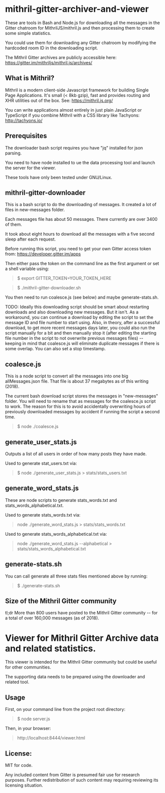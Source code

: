 # mithril-gitter-archiver-and-viewer

These are tools in Bash and Node.js for downloading
all the messages in the Gitter chatroom for MithrilJS/mithril.js
and then processing them to create some simple statistics.

You could use them for downloading any Gitter chatroom
by modifying the hardcoded room ID in the downloading script.

The Mithril Gitter archives are publicly accessible here:
https://gitter.im/mithriljs/mithril.js/archives/

## What is Mithril?

Mithril is a modern client-side Javascript framework for building Single Page Applications.
It's small (< 8kb gzip), fast and provides routing and XHR utilities out of the box.
See: https://mithril.js.org/

You can write applications almost entirely in just plain JavaScript or TypeScript 
if you combine Mithril with a CSS library like Tachyons: http://tachyons.io/

## Prerequisites

The downloader bash script requires you have "jq" installed for json parsing.

You need to have node installed to ue the data processing tool and launch the server for the viewer.

These tools have only been tested under GNU/Linux.

## mithril-gitter-downloader

This is a bash script to do the downloading of messages.
It created a lot of files in new-messages folder.

Each messages file has about 50 messages.
There currently are over 3400 of them.

It took about eight hours to download all the messages with a five second sleep after each request.

Before running this script, you need to get your own Gitter access token from: https://developer.gitter.im/apps

Then either pass the token on the command line as the first argument or set a shell variable using: 
> $ export GITTER_TOKEN=YOUR_TOKEN_HERE

> $ ./mithril-gitter-downloader.sh

You then need to run coalesce.js (see below) and maybe generate-stats.sh.

TODO: Ideally this downloading script should be smart about restarting downloads and also downloading new messages. But it isn't. As a workaround, you can continue a download by editing the script to set the message ID and file number to start using. Also, in theory, after a successful download, to get more recent messages days later, you could also run the script manually for a bit and then manually stop it (after editing the starting file number in the script to not overwrite previous messages files) -- keeping in mind that coalesce.js will eliminate duplicate messages if there is some overlap. You can also set a stop timestamp.

## coalesce.js

This is a node script to convert all the messages into one big allMessages.json file.
That file is about 37 megabytes as of this writing (2018).

The current bash download script stores the messages in "new-messages" folder.
You will need to rename that as messages for the coalesce.js script to work.
The reason for this is to avoid accidentally overwriting hours of previously downloaded
messages by accident if running the script a second time.

> $ node ./coalesce.js

## generate_user_stats.js

Outputs a list of all users in order of how many posts they have made.

Used to generate stat_users.txt via:
> $ node ./generate_user_stats.js > stats/stats_users.txt

## generate_word_stats.js

These are node scripts to generate stats_words.txt and stats_words_alphabetical.txt.

Used to generate stats_words.txt via:
> node ./generate_word_stats.js > stats/stats_words.txt

Used to generate stats_words_alphabetical.txt via:
> node ./generate_word_stats.js --alphabetical > stats/stats_words_alphabetical.txt

## generate-stats.sh

You can call generate all three stats files mentioned above by running:
> $ ./generate-stats.sh

## Size of the Mithril Gitter community

tl;dr More than 800 users have posted to the Mithril Gitter community -- for a total of over 160,000 messages (as of 2018).

# Viewer for Mithril Gitter Archive data and related statistics.

This viewer is intended for the Mithril Gitter community but could be useful for other communities.

The supporting data needs to be prepared using the downloader and related tool.

## Usage

First, on your command line from the project root directory:
> $ node server.js

Then, in your browser:
> http://localhost:8444/viewer.html

## License:

MIT for code.

Any included content from Gitter is presumed fair use for research purposes.
Further redistribution of such content may requiring reviewing its licensing situation.
